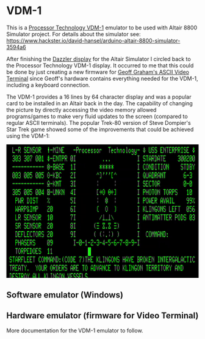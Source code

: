 # VDM-1

This is a [Processor Technology VDM-1](http://www.s100computers.com/Hardware%20Folder/Processor%20Technology/VDM-1/VDM-1.htm) 
emulator to be used with Altair 8800 Simulator project. For details about the simulator see:
https://www.hackster.io/david-hansel/arduino-altair-8800-simulator-3594a6

After finishing the [Dazzler display](https://www.hackster.io/david-hansel/dazzler-display-for-altair-simulator-3febc6)
for the Altair Simulator I circled back to the Processor Technology VDM-1 display. It occurred to me that this could
be done by just creating a new firmware for [Geoff Graham's ASCII Video Terminal](http://geoffg.net/terminal.html)
since Geoff's hardware contains everything needed for the VDM-1, including a keyboard connection.

The VDM-1 provides a 16 lines by 64 character display and was a popular card to be installed in an Altair
back in the day. The capability of changing the picture by directly accessing the video memory allowed
programs/games to make very fluid updates to the screen (compared to regular ASCII terminals). The popular 
Trek-80 version of Steve Dompier's Star Trek game showed some of the improvements that could be achieved using the VDM-1:

![Trek-80](/doc/images/trek80.gif)

## Software emulator (Windows)

## Hardware emulator (firmware for Video Terminal)

More documentation for the VDM-1 emulator to follow.
